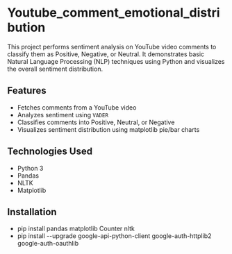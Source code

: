 # Youtube_comment_emotional_distribution

This project performs sentiment analysis on YouTube video comments to classify them as Positive, Negative, or Neutral. It demonstrates basic Natural Language Processing (NLP) techniques using Python and visualizes the overall sentiment distribution.

## Features
- Fetches comments from a YouTube video
- Analyzes sentiment using `VADER`
- Classifies comments into Positive, Neutral, or Negative
- Visualizes sentiment distribution using matplotlib pie/bar charts

## Technologies Used
- Python 3
- Pandas
- NLTK
- Matplotlib

## Installation
- pip install pandas matplotlib Counter nltk
- pip install --upgrade google-api-python-client google-auth-httplib2 google-auth-oauthlib
